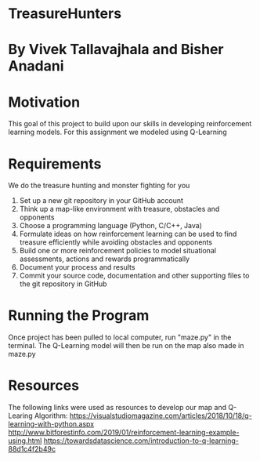 # TreasureHunters

# By Vivek Tallavajhala and Bisher Anadani

# Motivation
This goal of this project to build upon our skills in developing reinforcement learning models.
For this assignment we modeled using Q-Learning

# Requirements
We do the treasure hunting and monster fighting for you
1. Set up a new git repository in your GitHub account
2. Think up a map-like environment with treasure, obstacles
and opponents
3. Choose a programming language (Python, C/C++, Java)
4. Formulate ideas on how reinforcement learning can be
used to find treasure efficiently while avoiding obstacles
and opponents
5. Build one or more reinforcement policies to model
situational assessments, actions and rewards
programmatically
6. Document your process and results
7. Commit your source code, documentation and other
supporting files to the git repository in GitHub

# Running the Program
Once project has been pulled to local computer, run "maze.py" in the terminal.
The Q-Learning model will then be run on the map also made in maze.py

# Resources
The following links were used as resources to develop our map and Q-Learing Algorithm:
https://visualstudiomagazine.com/articles/2018/10/18/q-learning-with-python.aspx
http://www.bitforestinfo.com/2019/01/reinforcement-learning-example-using.html
https://towardsdatascience.com/introduction-to-q-learning-88d1c4f2b49c
